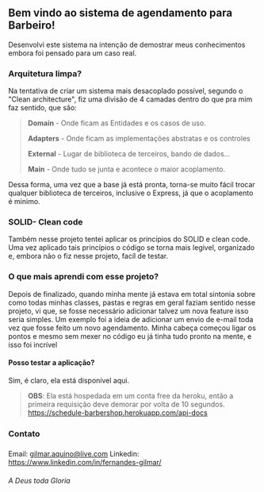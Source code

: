 
## Bem vindo ao sistema de agendamento para Barbeiro!
Desenvolvi este sistema na intenção de demostrar meus conhecimentos embora foi pensado para um caso real.

### Arquitetura limpa?
Na tentativa de criar um sistema mais desacoplado possível, segundo o "Clean architecture", fiz uma divisão de  4 camadas dentro do que pra mim faz sentido, que são:
> **Domain** - Onde ficam as Entidades e os casos de uso.
> 
> **Adapters** - Onde ficam as implementações abstratas e os controles
> 
> **External** - Lugar de biblioteca de terceiros, bando de dados...
> 
> **Main** - Onde tudo se junta e acontece o maior acoplamento.

Dessa forma, uma vez que a base já está pronta, torna-se muito fácil trocar qualquer biblioteca de terceiros, inclusive o Express, já que o acoplamento é minimo.

### SOLID-  Clean code
Também nesse projeto tentei aplicar os princípios do SOLID e clean code.
Uma vez aplicado tais princípios o código se torna mais legivel, organizado e, embora não o fiz nesse projeto, facíl de testar.

### O que mais aprendi com esse projeto?
Depois de finalizado, quando minha mente já estava em total sintonia sobre como todas minhas classes, pastas e regras em geral faziam sentido nesse projeto, vi que, se fosse necessário adicionar talvez um nova feature isso seria simples.
Um exemplo foi a ideia de adicionar um envio de e-mail toda vez que fosse feito um novo agendamento. 
Minha cabeça começou ligar os pontos e mesmo sem mexer no código eu já tinha tudo pronto na mente, e isso foi incrível

#### Posso testar a aplicação?
Sim, é claro, ela está disponível aqui. 
> **OBS**: Ela está hospedada em um conta free da heroku, então a primeira requisição deve demorar por volta de 10 segundos. 
> https://schedule-barbershop.herokuapp.com/api-docs

### Contato
Email: gilmar.aquino@live.com
Linkedin: https://www.linkedin.com/in/fernandes-gilmar/

###### A Deus toda Gloria
